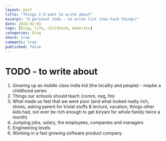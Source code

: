 ```yaml
---
layout: post
title: "Things I'd want to write about"
excerpt: "A personal todo - to write list (non-tech things)"
date: 2018-02-04
tags: [blog, life, childhood, memories]
categories: blog
share: true
comments: true
published: false
---
```


# TODO - to write about

1. Growing up as middle class India kid (the locality and people) - maybe a childhood series
2. Things our schools should teach (comm, neg, fin)
3. What made us feel that we were poor (and what looked really rich, shoes, asking parent for trivial stuffs & lecture, vacation, things other kids had, not ever be rich enough to get biryani for whole family twice a month)
4. Jumping jobs, salary, the employees, companies and managers
5. Engineering levels
6. Working in a fast growing software product company
